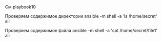 См playbook10


Проверяем содержимое директории
ansible -m shell -a 'ls  /home/secret' all


Проверяем содержимое файла
ansible -m shell -a 'cat  /home/secret/file1' all